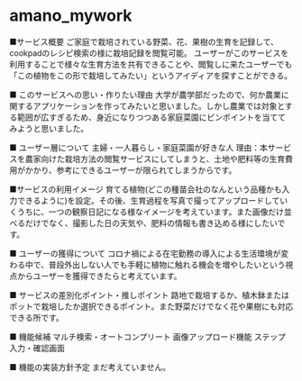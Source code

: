 # amano_mywork
■サービス概要
ご家庭で栽培されている野菜、花、果樹の生育を記録して、cookpadのレシピ検索の様に栽培記録を閲覧可能。
ユーザーがこのサービスを利用することで様々な生育方法を共有できることや、閲覧しに来たユーザーでも「この植物をこの形で栽培してみたい」というアイディアを探すことができる。

■ このサービスへの思い・作りたい理由
大学が農学部だったので、何か農業に関するアプリケーションを作ってみたいと思いました。しかし農業では対象とする範囲が広すぎるため、身近になりつつある家庭菜園にピンポイントを当ててみようと思いました。

■ ユーザー層について
主婦・一人暮らし・家庭菜園が好きな人
理由：本サービスを農家向けた栽培方法の閲覧サービスにしてしまうと、土地や肥料等の生育費用がかかり、参考にできるユーザーが限られてしまうからです。

■サービスの利用イメージ
育てる植物(どこの種苗会社のなんという品種かも入力できるように)を設定。その後、生育過程を写真で撮ってアップロードしていくうちに、一つの観察日記になる様なイメージを考えています。また画像だけ並べるだけでなく、撮影した日の天気や、肥料の情報も書き込める様にしたいです。

■ ユーザーの獲得について
コロナ禍による在宅勤務の導入による生活環境が変わる中で、普段外出しない人でも手軽に植物に触れる機会を増やしたいという視点からユーザーを獲得できたらと考えています。

■ サービスの差別化ポイント・推しポイント
路地で栽培するか、植木鉢またはポットで栽培したか選択できるポイント。また野菜だけでなく花や果樹にも対応できる所です。

■ 機能候補
マルチ検索・オートコンプリート
画像アップロード機能
ステップ入力・確認画面

■ 機能の実装方針予定
まだ考えていません。